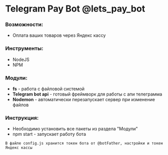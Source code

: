 # Telegram Pay Bot @lets_pay_bot

### Возможности:
* Оплата ваших товаров через Яндекс кассу

### Инструменты:
* NodeJS
* NPM

### Модули:
* **fs** - работа с файловой системой
* **Telegram bot api** - готовый фреймворк для работы с апи телеграмма
* **Nodemon** - автоматически перезапускает сервер при изменение файлов

### Инструкция:
* Необходимо установить все пакеты из раздела "Модули"
* npm start - запускает работу бота

```
В файле config.js хранится токен бота от @botFather, настройки и токен Яндекс кассы
```
